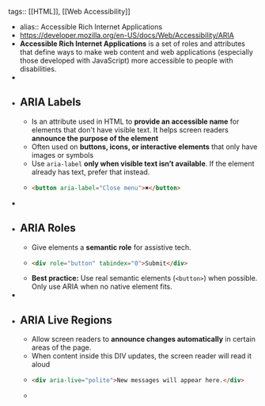 tags:: [[HTML]], [[Web Accessibility]]

- alias:: Accessible Rich Internet Applications
- https://developer.mozilla.org/en-US/docs/Web/Accessibility/ARIA
- **Accessible Rich Internet Applications** is a set of roles and attributes that define ways to make web content and web applications (especially those developed with JavaScript) more accessible to people with disabilities.
-
- ## ARIA Labels
	- Is an attribute used in HTML to **provide an accessible name** for elements that don't have visible text. It helps screen readers **announce the purpose of the element**
	- Often used on **buttons, icons, or interactive elements** that only have images or symbols
	- Use `aria-label` **only when visible text isn’t available**. If the element already has text, prefer that instead.
	- ```html
	  <button aria-label="Close menu">✖</button>
	  ```
-
- ## ARIA Roles
	- Give elements a **semantic role** for assistive tech.
	- ```html
	  <div role="button" tabindex="0">Submit</div>
	  
	  ```
	- **Best practice:** Use real semantic elements (`<button>`) when possible. Only use ARIA when no native element fits.
-
- ## ARIA Live Regions
	- Allow screen readers to **announce changes automatically** in certain areas of the page.
	- When content inside this DIV updates, the screen reader will read it aloud
	- ```html
	  <div aria-live="polite">New messages will appear here.</div>
	  ```
	-